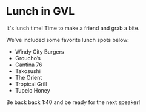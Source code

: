 # Lunch in GVL

It's lunch time! Time to make a friend and grab a bite.

We've included some favorite lunch spots below:

- Windy City Burgers
- Groucho’s
- Cantina 76
- Takosushi
- The Orient
- Tropical Grill
- Tupelo Honey

Be back back 1:40 and be ready for the next speaker!
